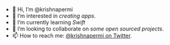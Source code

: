 - 👋 Hi, I’m @krishnapermi
- 👀 I’m interested in _creating apps_.
- 🌱 I’m currently learning _Swift_
- 💞️ I’m looking to collaborate on _some open sourced projects_.
- 📫 How to reach me: [@krishnapermi on Twitter](https://twitter.com/krishnapermi).

<!---
krishnapermi/krishnapermi is a ✨ special ✨ repository because its `README.md` (this file) appears on your GitHub profile.
You can click the Preview link to take a look at your changes.
--->
